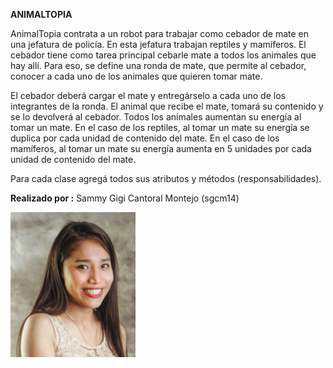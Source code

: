 **ANIMALTOPIA**


AnimalTopia contrata a un robot para trabajar como cebador de mate en una jefatura de
policía. En esta jefatura trabajan reptiles y mamíferos. El cebador tiene como tarea principal
cebarle mate a todos los animales que hay allí. Para eso, se define una ronda de mate, que
permite al cebador, conocer a cada uno de los animales que quieren tomar mate.

El cebador deberá cargar el mate y entregárselo a cada uno de los integrantes de la ronda. El
animal que recibe el mate, tomará su contenido y se lo devolverá al cebador. Todos los
animales aumentan su energía al tomar un mate. En el caso de los reptiles, al tomar un mate
su energía se duplica por cada unidad de contenido del mate. En el caso de los mamíferos, al
tomar un mate su energía aumenta en 5 unidades por cada unidad de contenido del mate.

Para cada clase agregá todos sus atributos y métodos (responsabilidades).

**Realizado por :** Sammy Gigi Cantoral Montejo (sgcm14)

<img src ="https://raw.githubusercontent.com/sgcm14/sgcm14/main/sammy.jpg" width="200">